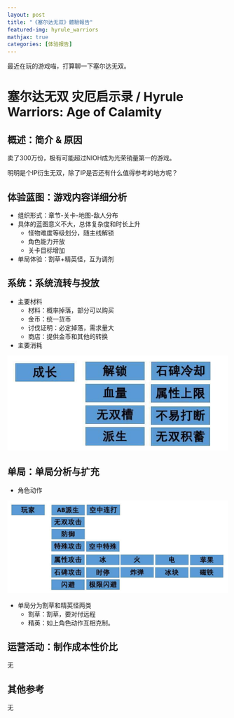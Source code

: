 ```yaml
---
layout: post
title: "《塞尔达无双》體驗報告"
featured-img: hyrule_warriors
mathjax: true
categories: [体验报告]
---
```


最近在玩的游戏喵，打算聊一下塞尔达无双。

<!--more-->

# 塞尔达无双 灾厄启示录 / Hyrule Warriors: Age of Calamity


## 概述：简介 & 原因

卖了300万份，极有可能超过NIOH成为光荣销量第一的游戏。

明明是个IP衍生无双，除了IP是否还有什么值得参考的地方呢？


## 体验蓝图：游戏内容详细分析

+ 组织形式：章节-关卡-地图-敌人分布
+ 具体的蓝图意义不大，总体复杂度和时长上升
  + 怪物难度等级划分，随主线解锁
  + 角色能力开放
  + 关卡目标增加
+ 单局体验：割草+精英怪，互为调剂


## 系统：系统流转与投放

+ 主要材料
  + 材料：概率掉落，部分可以购买
  + 金币：统一货币
  + 讨伐证明：必定掉落，需求量大
  + 商店：提供金币和其他的转换
+ 主要消耗

![](/assets/img/gameplay/hyrule_warriors/1.jpg)


## 单局：单局分析与扩充

+ 角色动作

![](/assets/img/gameplay/hyrule_warriors/2.jpg)

+ 单局分为割草和精英怪两类
  + 割草：割草，要对付远程
  + 精英：如上角色动作互相克制。


## 运营活动：制作成本性价比

无


## 其他参考

无
